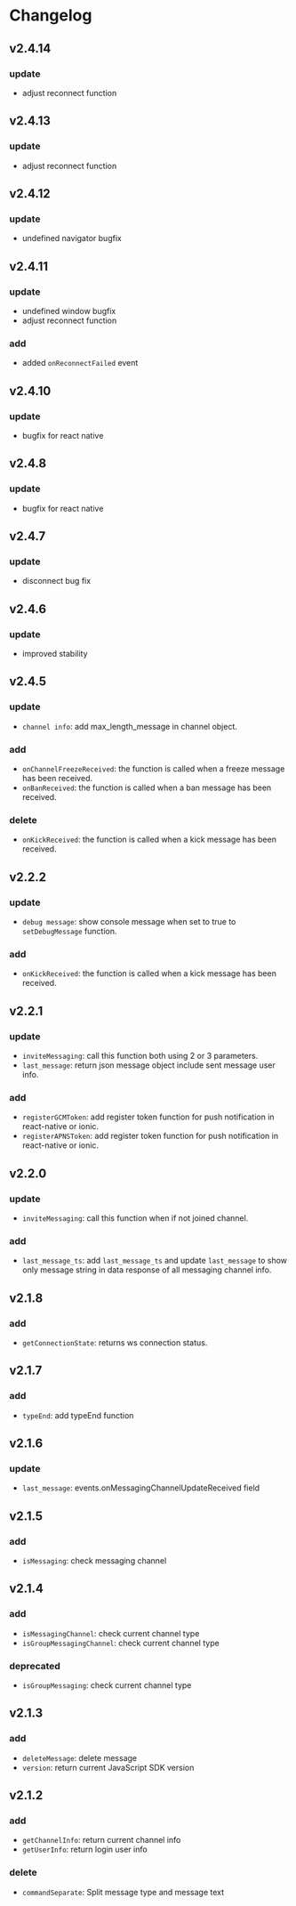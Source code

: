 Changelog
=========


## v2.4.14

### update
 * adjust reconnect function


## v2.4.13

### update
 * adjust reconnect function


## v2.4.12

### update
 * undefined navigator bugfix


## v2.4.11

### update
 * undefined window bugfix
 * adjust reconnect function

### add
 * added `onReconnectFailed` event


## v2.4.10

### update
 * bugfix for react native
 

## v2.4.8

### update
 * bugfix for react native  


## v2.4.7

### update
 * disconnect bug fix


## v2.4.6

### update
 * improved stability


## v2.4.5  
  
### update  
 * `channel info`: add max_length_message in channel object.  
   
### add
 * `onChannelFreezeReceived`: the function is called when a freeze message has been received.  
 * `onBanReceived`: the function is called when a ban message has been received.  
  
### delete  
 * `onKickReceived`: the function is called when a kick message has been received.  


## v2.2.2  
  
### update  
 * `debug message`: show console message when set to true to `setDebugMessage` function.  

### add
 * `onKickReceived`: the function is called when a kick message has been received.  
 

## v2.2.1  
  
### update  
 * `inviteMessaging`: call this function both using 2 or 3 parameters.  
 * `last_message`: return json message object include sent message user info.  

### add
 * `registerGCMToken`: add register token function for push notification in react-native or ionic.  
 * `registerAPNSToken`: add register token function for push notification in react-native or ionic.  
  

## v2.2.0  
  
### update  
 * `inviteMessaging`: call this function when if not joined channel.

### add
 * `last_message_ts`: add `last_message_ts` and update `last_message` to show only message string in data response of all messaging channel info.  
 

## v2.1.8  
  
### add  
 * `getConnectionState`: returns ws connection status.
 

## v2.1.7  
  
### add  
 * `typeEnd`: add typeEnd function
 

## v2.1.6  
  
### update  
 * `last_message`: events.onMessagingChannelUpdateReceived field   
  
 
## v2.1.5  
  
### add  
 * `isMessaging`: check messaging channel  
   
  
## v2.1.4  
  
### add  
 * `isMessagingChannel`: check current channel type  
 * `isGroupMessagingChannel`: check current channel type    
  
### deprecated  
 * `isGroupMessaging`: check current channel type  
  

## v2.1.3  
   
### add  

 * `deleteMessage`: delete message   
 * `version`: return current JavaScript SDK version   
   

## v2.1.2   

### add  

 * `getChannelInfo`: return current channel info   
 * `getUserInfo`: return login user info   
  
### delete  

 * `commandSeparate`: Split message type and message text    

